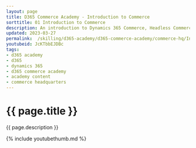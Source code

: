 ```yaml
---
layout: page
title: D365 Commerce Academy - Introduction to Commerce
sorttitle: 01 Introduction to Commerce
description: An introduction to Dynamics 365 Commerce, Headless Commerce Engine and component architecture.
updated: 2023-03-27
permalink:  /skilling/d365-academy/d365-commerce-academy/commerce-hq/IntroToCommerce
youtubeid: JcKTbbEJDBc
tags: 
- d365 academy
- d365
- dynamics 365
- d365 commerce academy
- academy content
- commerce headquarters
---
```


# {{ page.title }}

{{ page.description }}

{% include youtubethumb.md %}
